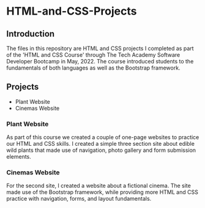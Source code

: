 # HTML-and-CSS-Projects

## Introduction

The files in this repository are HTML and CSS projects I completed as part of the 'HTML and CSS Course' through The Tech Academy Software Developer Bootcamp in May, 2022. The course introduced students to the fundamentals of both languages as well as the Bootstrap framework.

## Projects

* Plant Website
* Cinemas Website

### Plant Website

As part of this course we created a couple of one-page websites to practice our HTML and CSS skills. I created a simple three section site about edible wild plants that made use of navigation, photo gallery and form submission elements.

### Cinemas Website

For the second site, I created a website about a fictional cinema. The site made use of the Bootstrap framework, while providing more HTML and CSS practice with navigation, forms, and layout fundamentals.
